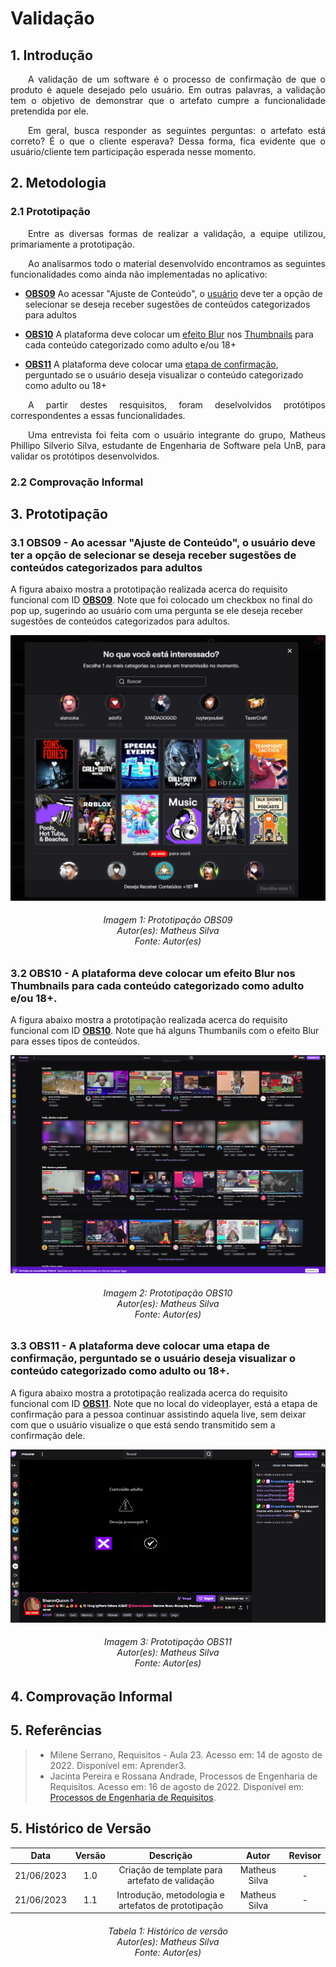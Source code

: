 # Validação

## 1. Introdução
<p align="justify">&emsp;&emsp;A validação de um software é o processo de confirmação de que o produto é aquele desejado pelo usuário. Em outras palavras, a validação tem o objetivo de demonstrar que o artefato cumpre a funcionalidade pretendida por ele.</p>

<p align="justify">&emsp;&emsp;Em geral, busca responder as seguintes perguntas: o artefato está correto? É o que o cliente esperava? Dessa forma, fica evidente que o usuário/cliente tem participação esperada nesse momento.</p>

## 2. Metodologia

### 2.1 Prototipação
<p align="justify">&emsp;&emsp;Entre as diversas formas de realizar a validação, a equipe utilizou, primariamente a prototipação.</p>

<p align="justify">&emsp;&emsp;Ao analisarmos todo o material desenvolvido encontramos as seguintes funcionalidades como ainda não implementadas no aplicativo:</p>

- **[OBS09](https://requisitos-de-software.github.io/2023.1-Twitch/elicitacao/tecnicas/observacao/)** Ao acessar "Ajuste de Conteúdo", o [usuário](https://requisitos-de-software.github.io/2023.1-Twitch/modelagem/lexico/#l02-usuario-comum) deve ter a opção de selecionar se deseja receber sugestões de conteúdos categorizados para adultos

- **[OBS10](https://requisitos-de-software.github.io/2023.1-Twitch/elicitacao/tecnicas/observacao/)** A plataforma deve colocar um [efeito Blur](https://requisitos-de-software.github.io/2023.1-Twitch/modelagem/lexico/#l32-efeito-blur) nos [Thumbnails](https://requisitos-de-software.github.io/2023.1-Twitch/modelagem/lexico/#l23-thumbnail) para cada conteúdo categorizado como adulto e/ou 18+

- **[OBS11](https://requisitos-de-software.github.io/2023.1-Twitch/elicitacao/tecnicas/observacao/)** A plataforma deve colocar uma [etapa de confirmação](https://requisitos-de-software.github.io/2023.1-Twitch/modelagem/lexico/#l28-confirmacao-de-conteudos-18), perguntado se o usuário deseja visualizar o conteúdo categorizado como adulto ou 18+

<p align="justify">&emsp;&emsp;A partir destes resquisitos, foram deselvolvidos protótipos correspondentes a essas funcionalidades.</p>

<p align="justify">&emsp;&emsp;Uma entrevista foi feita com o usuário integrante do grupo, Matheus Phillipo Silverio Silva, estudante de Engenharia de Software pela UnB, para validar os protótipos desenvolvidos.</p>

### 2.2 Comprovação Informal


## 3. Prototipação

### 3.1 OBS09 - Ao acessar "Ajuste de Conteúdo", o usuário deve ter a opção de selecionar se deseja receber sugestões de conteúdos categorizados para adultos

A figura abaixo mostra a prototipação realizada acerca do requisito funcional com ID **[OBS09](https://requisitos-de-software.github.io/2023.1-Twitch/elicitacao/tecnicas/observacao/)**. Note que foi colocado um checkbox no final do pop up, sugerindo ao usuário com uma pergunta se ele deseja receber sugestões de conteúdos categorizados para adultos.

![image](./imagens/sugestao_conteudo.png)

<h6 align = "center"> Imagem 1: Prototipação OBS09
<br> Autor(es): Matheus Silva
<br>Fonte: Autor(es)</h6>

### 3.2 OBS10 - A plataforma deve colocar um efeito Blur nos Thumbnails para cada conteúdo categorizado como adulto e/ou 18+.

A figura abaixo mostra a prototipação realizada acerca do requisito funcional com ID **[OBS10](https://requisitos-de-software.github.io/2023.1-Twitch/elicitacao/tecnicas/observacao/)**. Note que há alguns Thumbanils com o efeito Blur para esses tipos de conteúdos.

![image](./imagens/efeito_blur.png)

<h6 align = "center"> Imagem 2: Prototipação OBS10
<br> Autor(es): Matheus Silva
<br>Fonte: Autor(es)</h6>

### 3.3 OBS11 - A plataforma deve colocar uma etapa de confirmação, perguntado se o usuário deseja visualizar o conteúdo categorizado como adulto ou 18+.

A figura abaixo mostra a prototipação realizada acerca do requisito funcional com ID **[OBS11](https://requisitos-de-software.github.io/2023.1-Twitch/elicitacao/tecnicas/observacao/)**. Note que no local do videoplayer, está a etapa de confirmação para a pessoa continuar assistindo aquela live, sem deixar com que o usuário visualize o que está sendo transmitido sem a confirmação dele.

![image](./imagens/confirmacao_conteudo.png)

<h6 align = "center"> Imagem 3: Prototipação OBS11
<br> Autor(es): Matheus Silva
<br>Fonte: Autor(es)</h6>

## 4. Comprovação Informal 


## 5. Referências

> - Milene Serrano, Requisitos - Aula 23. Acesso em: 14 de agosto de 2022. Disponível em: Aprender3.
> - Jacinta Pereira e  Rossana Andrade, Processos de Engenharia de
Requisitos. Acesso em: 16 de agosto de 2022. Disponível em: [Processos de Engenharia de
Requisitos](http://disciplinas.lia.ufc.br/engsof081/arquivos/ProcessosEngRequisitos-v2.pdf).

## 5. Histórico de Versão
|**Data** | **Versão** | **Descrição** | **Autor** | **Revisor** |
|:---: | :---: | :---: | :---: | :---: |
| 21/06/2023 | 1.0 | Criação de template para artefato de validação | Matheus Silva | - |
| 21/06/2023 | 1.1 | Introdução, metodologia e artefatos de prototipação | Matheus Silva | - |

<h6 align = "center"> Tabela 1: Histórico de versão
<br> Autor(es): Matheus Silva
<br>Fonte: Autor(es)</h6>